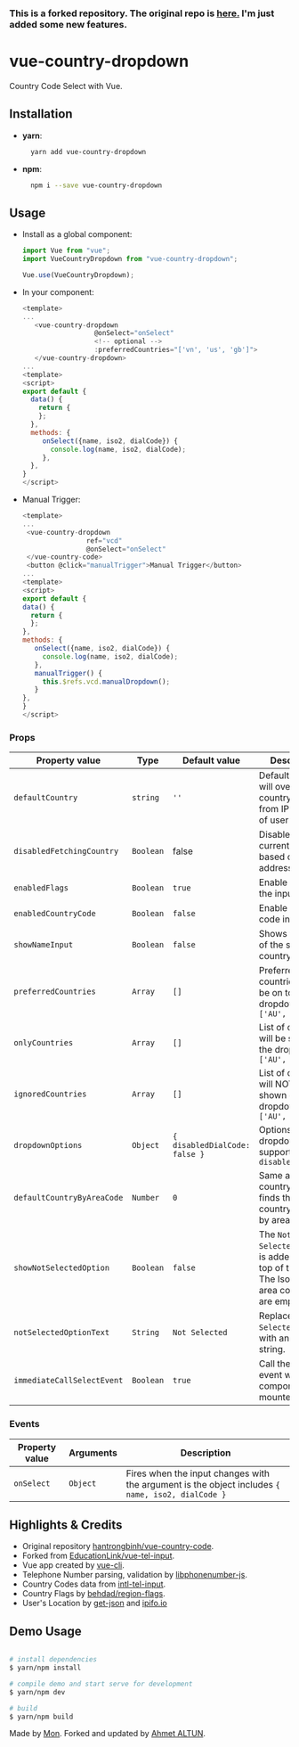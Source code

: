 
### This is a forked repository. The original repo is [here.](https://hantrongbinh.github.io/vue-country-code/) I'm just added some new features.

# vue-country-dropdown

Country Code Select with Vue.

## Installation

- **yarn**:
  ```bash
    yarn add vue-country-dropdown
  ```
- **npm**:
  ```bash
    npm i --save vue-country-dropdown
  ```

## Usage

- Install as a global component:

  ```javascript
  import Vue from "vue";
  import VueCountryDropdown from "vue-country-dropdown";

  Vue.use(VueCountryDropdown);
  ```

- In your component:

  ```js
  <template>
  ...
     <vue-country-dropdown
                    @onSelect="onSelect"
                    <!-- optional -->
                    :preferredCountries="['vn', 'us', 'gb']">
     </vue-country-dropdown>
  ...
  <template>
  <script>
  export default {
    data() {
      return {
      };
    },
    methods: {
       onSelect({name, iso2, dialCode}) {
         console.log(name, iso2, dialCode);
       },
    },
  }
  </script>
  ```

- Manual Trigger:
    ```js
  <template>
  ...
     <vue-country-dropdown
                    ref="vcd"
                    @onSelect="onSelect"
     </vue-country-code>
     <button @click="manualTrigger">Manual Trigger</button>
  ...
  <template>
  <script>
  export default {
    data() {
      return {
      };
    },
    methods: {
       onSelect({name, iso2, dialCode}) {
         console.log(name, iso2, dialCode);
       },
       manualTrigger() {
         this.$refs.vcd.manualDropdown();
       }
    },
  }
  </script>
  ```

### Props

| Property value             | Type      | Default value                 | Description                                                                                        |
| -------------------------- | --------- | ----------------------------- | -------------------------------------------------------------------------------------------------- |
| `defaultCountry`           | `string`  | `''`                          | Default country, will override the country fetched from IP address of user                         |
| `disabledFetchingCountry`  | `Boolean` | false                         | Disable fetching current country based on IP address of user                                       |
| `enabledFlags`             | `Boolean` | `true`                        | Enable flags in the input                                                                          |
| `enabledCountryCode`       | `Boolean` | `false`                       | Enable country code in the input                                                                   |
| `showNameInput`            | `Boolean` | `false`                       | Shows the name of the selected country                                                             |
| `preferredCountries`       | `Array`   | `[]`                          | Preferred countries list, will be on top of the dropdown. ie `['AU', 'BR']`                        |
| `onlyCountries`            | `Array`   | `[]`                          | List of countries will be shown on the dropdown. ie `['AU', 'BR']`                                 |
| `ignoredCountries`         | `Array`   | `[]`                          | List of countries will NOT be shown on the dropdown. ie `['AU', 'BR']`                             |
| `dropdownOptions`          | `Object`  | `{ disabledDialCode: false }` | Options for dropdown, supporting `disabledDialCode`                                                |
| `defaultCountryByAreaCode` | `Number`  | `0`                           | Same as default country option. finds the default country from list by area code.                  |
| `showNotSelectedOption`    | `Boolean` | `false`                       | The `Not Selected` option is added to the top of the list. The Iso2 and area code value are empty. |
| `notSelectedOptionText`    | `String`  | `Not Selected`                | Replace `Not Selected` text with another string.                                                   |
| `immediateCallSelectEvent` | `Boolean` | `true`                        | Call the `onSelect` event when the component is mounted.                                           |


### Events

| Property value | Arguments | Description                                                                                      |
| -------------- | --------- | ------------------------------------------------------------------------------------------------ |
| `onSelect`     | `Object`  | Fires when the input changes with the argument is the object includes `{ name, iso2, dialCode }` |

## Highlights & Credits

- Original repository [hantrongbinh/vue-country-code](https://hantrongbinh.github.io/vue-country-code/).
- Forked from [EducationLink/vue-tel-input](https://github.com/EducationLink/vue-tel-input).
- Vue app created by [vue-cli](https://github.com/vuejs/vue-cli).
- Telephone Number parsing, validation by [libphonenumber-js](https://catamphetamine.github.io/libphonenumber-js/).
- Country Codes data from [intl-tel-input](https://github.com/jackocnr/intl-tel-input/blob/master/src/js/data.js).
- Country Flags by [behdad/region-flags](https://github.com/behdad/region-flags).
- User's Location by [get-json](https://www.npmjs.com/package/get-json) and [ipifo.io](https://ipinfo.io/json)

## Demo Usage

```bash

# install dependencies
$ yarn/npm install

# compile demo and start serve for development
$ yarn/npm dev

# build
$ yarn/npm build

```

Made by [Mon](https://github.com/hantrongbinh).
Forked and updated by [Ahmet ALTUN](https://github.com/ahmetaltun).
